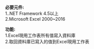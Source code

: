 **必要元件:**  
1..NET Framework 4.5以上  
2.Microsoft Excel 2000~2016

**功能:**  
1.Excel現用工作表所有值寫入資料庫  
2.取回資料庫已寫入的值到Excel現用工作表